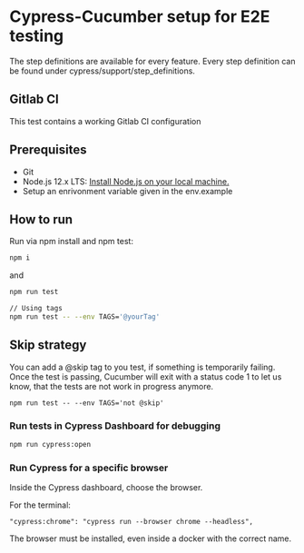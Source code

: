 # Cypress-Cucumber setup for E2E testing

The step definitions are available for every feature.
Every step definition can be found under cypress/support/step_definitions.

## Gitlab CI

This test contains a working Gitlab CI configuration

## Prerequisites

- Git
- Node.js 12.x LTS: [Install Node.js on your local machine.](https://nodejs.org/en/download/)
- Setup an enrivonment variable given in the env.example

## How to run

Run via npm install and npm test:

```bash
npm i
```

and

```bash
npm run test

// Using tags
npm run test -- --env TAGS='@yourTag'
```

## Skip strategy
You can add a @skip tag to you test, if something is temporarily failing.
Once the test is passing, Cucumber will exit with a status code 1 to let us know, that the tests are not work in progress anymore.
```
npm run test -- --env TAGS='not @skip'
```


### Run tests in Cypress Dashboard for debugging
```bash
npm run cypress:open
```

### Run Cypress for a specific browser

Inside the Cypress dashboard, choose the browser.

For the terminal:
````
"cypress:chrome": "cypress run --browser chrome --headless",
`````
The browser must be installed, even inside a docker with the correct name.

